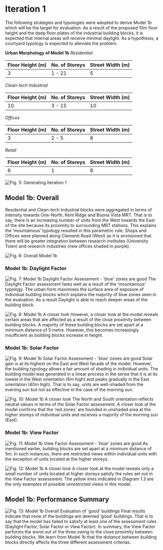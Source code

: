 
# Iteration 1
The following strategies and typologies were adopted to derive Model 1b which will be the target for evaluation. As a result of the proposed 10m floor height and the deep floor plates of the industrial building blocks, it is expected that internal areas will receive minimal daylight. As a hypothesis, a courtyard typology is expected to alleviate the problem. 

**Urban Morphology of Model 1b**
*Residential* 

| Floor Height (m)  | No. of Storeys | Street Width (m) |
| ------------ | ------------- | ------------- |
| 3 | 1 - 21 | 5 |

*Clean-tech Industrial* 

| Floor Height (m)  | No. of Storeys | Street Width (m) |
| ------------ | ------------- | ------------- |
| 10 | 3 - 15 | 10 |

*Offices* 

| Floor Height (m)  | No. of Storeys | Street Width (m) |
| ------------ | ------------- | ------------- |
| 3 | 2 - 5 | 8 |

*Retail* 

| Floor Height (m)  | No. of Storeys | Street Width (m) |
| ------------ | ------------- | ------------- |
| 6 | 1 | 8 |

![Fig. 5: Generating Iteration 1](imgs/Iteration1.jpg)

## Model 1b: Overall 
Residential and Clean-tech Industrial blocks were aggregated in terms of intensity towards One-North, Kent Ridge and Buona Vista MRT. That is to say, there is an increasing number of units from the West towards the East of the site because its proximity to surrounding MRT stations. This explains the ‘mountainous’ typology resulted in this parametric rule. Shops and Offices were planned along Clementi Road (West) as it is envisioned that there will be greater integration between research institutes (University Town) and research industries (new offices shaded in purple). 

![Fig. 6: Overall Model 1b](imgs/Iteration1b_Overall.jpg)

### Model 1b: Daylight Factor
![Fig. 7: Model 1b Daylight Factor Assessment - 'blue' zones are good](imgs/Iteration1b_Daylight_factor.jpg)
The Daylight Factor assessment fares well as a result of the ‘mountainous’ typology. The urban form maximises the surface area of exposure of individual building blocks which explains the majority of blue zones seen in the evaluation. As a result Daylight is able to reach deeper areas of the building block. 

![Fig. 8: Model 1b A closer look](imgs/Iteration1b_Zoom_Daylight_factor.jpg)
However, a closer look at the model reveals certain areas that are affected as a result of the close proximity between building blocks. A majority of these building blocks are set apart at a minimum distance of 5 metre. However, this becomes increasingly insufficient as building blocks increase in height. 

### Model 1b: Solar Factor
![Fig. 9: Model 1b Solar Factor Assessment - 'blue' zones are good](imgs/Iteration1b_Solar_factor.jpg)
Solar gain is at its highest on the East and West facade of the model. However, the building typology allows a fair amount of shading in individual units. The building model was generated in a linear process in the sense that it is at its lowest in the West orientation (6m high) and peaks gradually in the East orientation (40m high). That is to say, units are well-shaded from the evening sun but not as effective in the case of the morning sun. 

![Fig. 10: Model 1b A closer look](imgs/Iteration1b_Zoom_Solar_factor.jpg)
The North and South orientation reflects neutral values in terms of the Solar Factor assessment. A closer look at the model confirms that the ‘red zones’ are founded in unshaded area at the higher storeys of individual units and receives a majority of the morning sun (East). 

### Model 1b: View Factor
![Fig. 11: Model 1b View Factor Assessment - 'blue' zones are good](imgs/Iteration1b_View_factor.jpg)
As mentioned earlier, building blocks are set apart at a minimum distance of 5m. In such instances, there are restricted views within individual units with the exception of units located at the higher storeys. 

![Fig. 12: Model 1b A closer look](imgs/Iteration1b_Zoom_View_factor.jpg)
A closer look at the model reveals only a small number of units located at higher storeys satisfy the rules set out in the View Factor assessment. The yellow lines indicated in Diagram 1.3 are the only examples of possible unrestricted views in this model. 

## Model 1b: Performance Summary
![Fig. 13: Model 1b Overall Evaluation of 'good' buildings](imgs/Iteration1b_Good_Building.jpg)
Final results indicate that none of the buildings are deemed ‘good’ buildings. That is to say that the model has failed to satisfy at least one of the assessment rules (Daylight Factor, Solar Factor or View Factor). In summary, the View Factor performs the worst out of the three owing to the close proximity between building blocks. We learn from Model 1b that the distance between building blocks directly affects the three different assessment criterias. 




